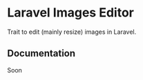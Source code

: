 Laravel Images Editor
=========================

Trait to edit (mainly resize) images in Laravel.

Documentation
--------
Soon
